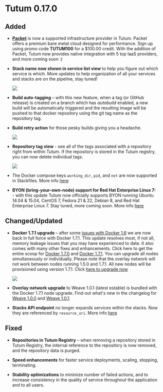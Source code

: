 # Tutum 0.17.0

## Added 

- **[Packet](http://packet.net)** is now a supported infrastructure provider in Tutum. Packet offers a premium bare metal cloud designed for performance. Sign up using promo code **TUTUM100** for a $100.00 credit. With the addition of Packet, Tutum now provides native integration with 5 top IaaS providers, and more coming soon :) 
 
- **Stack name now shown in service list view** to help you figure out which service is which. More updates to help organization of all your services and stacks are on the pipeline, stay tuned! 

  ![](http://s.tutum.co.s3.amazonaws.com/changelog/0.17.0/stackname_in_service_list.png)

- **Build auto-tagging** – with this new feature, when a tag (or GitHub release) is created on a branch which has *autobuild* enabled, a new build will be automatically triggered and the resulting image will be pushed to that docker repository using the git tag name as the repository tag.

- **Build retry action** for those pesky builds giving you a headache. 

  ![](http://s.tutum.co.s3.amazonaws.com/changelog/0.17.0/build_retry.png)

- **Repository tag view** - see all of the tags associated with a repository right from within Tutum. If the repository is stored in the Tutum registry, you can now delete individual tags. 

  ![](http://s.tutum.co.s3.amazonaws.com/changelog/0.17.0/tag_list.png)

- The Docker compose keys `working_dir`, `pid`, and `net` are now supported in Stackfiles. More info [here](https://tutum.freshdesk.com/support/solutions/articles/5000583471)

- **BYON (bring-your-own-node) support for Red Hat Enterprise Linux 7:** - with this update Tutum now officially supports BYON running Ubuntu 14.04 & 15.04, CentOS 7, Fedora 21 & 22, Debian 8, and Red Hat Enterprise Linux 7. Stay tuned, more coming soon. More info [here](https://github.com/tutumcloud/tutum-agent)


## Changed/Updated

- **Docker 1.7.1 upgrade** – after some [issues with Docker 1.6](http://blog.tutum.co/2015/07/28/docker-engine-in-tutum-a-tale-of-three-versions/) we are now back in full force with Docker 1.7.1. This update resolves most, if not all, memory leakage issues that you may have experienced to date. It also comes with many other fixes and enhancements. Click here to get the entire scoop for [Docker 1.7.0](https://github.com/docker/docker/blob/master/CHANGELOG.md#170-2015-06-16) and [Docker 1.7.1](https://github.com/docker/docker/blob/master/CHANGELOG.md#171-2015-07-14). You can upgrade all nodes simultaneously or individually. Please note that the overlay network will not work between nodes running 1.5.0 and 1.7.1. All new nodes will be provisioned using version 1.7.1. Click [here to upgrade now](https://dashboard.tutum.co/node/cluster/list/)

  ![](http://s.tutum.co.s3.amazonaws.com/changelog/0.17.0/0.17.0.png)

- **Overlay network upgrade** to Weave 1.0.1 (latest estable) is bundled with the Docker 1.7.1 node upgrade. Find out what's new in the changelog for [Weave 1.0.0](https://github.com/weaveworks/weave/releases/tag/v1.0.0) and [Weave 1.0.1](https://github.com/weaveworks/weave/releases/tag/v1.0.1).

- **Stacks API endpoint** no longer expands services within the stacks. Now they are referenced by `resource_uri`. More info [here](https://docs.tutum.co/v2/api/?http#stacks)

## Fixed

- **Repositories in Tutum Registry** – when removing a repository stored in Tutum Registry, the internal reference to the repository is now removed, and the repository data is purged.

- **Speed enhancements** for faster service deployments, scaling, stopping, terminating. 

- **Stability optimizations** to minimize number of failed actions, and to increase consistency in the quality of service throughout the application and to all users. 
